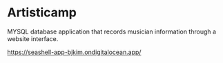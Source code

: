 # Artisticamp
 MYSQL database application that records musician information through a website interface. 

https://seashell-app-bjkim.ondigitalocean.app/
